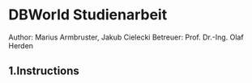 # DBWorld Studienarbeit

Author: Marius Armbruster, Jakub Cielecki
Betreuer: Prof. Dr.-Ing. Olaf Herden

## 1.Instructions


